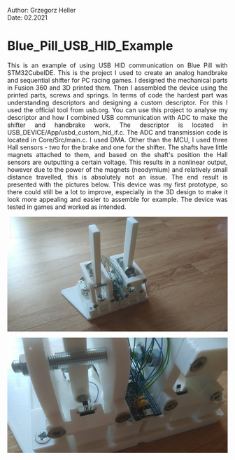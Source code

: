 Author: Grzegorz Heller  
Date: 02.2021  

# Blue_Pill_USB_HID_Example
<p align = "justify"> This is an example of using USB HID communication on Blue Pill with STM32CubeIDE. This is the project I used to create an analog handbrake and sequential shifter for PC racing games. I designed the mechanical parts in Fusion 360 and 3D printed them. Then I assembled the device using the printed parts, screws and springs. In terms of code the hardest part was understanding descriptors and designing a custom descriptor. For this I used the official tool from usb.org. You can use this project to analyse my descriptor and how I combined USB communication with ADC to make the shifter and handbrake work. The descriptor is located in USB_DEVICE/App/usbd_custom_hid_if.c. The ADC and transmission code is located in Core/Src/main.c. I used DMA. Other than the MCU, I used three Hall sensors - two for the brake and one for the shifter. The shafts have little magnets attached to them, and based on the shaft's position the Hall sensors are outputting a certain voltage. This results in a nonlinear output, however due to the power of the magnets (neodymium) and relatively small distance travelled, this is absolutely not an issue. The end result is presented with the pictures below. This device was my first prototype, so there could still be a lot to improve, especially in the 3D design to make it look more appealing and easier to assemble for example. The device was tested in games and worked as intended. </p>

<p align = "center"> <img src = "images/shifter.jpg" align = "middle" /> </p>
<p align = "center"> <img src = "images/shifter_closeup.jpg" align = "middle" /> </p>

